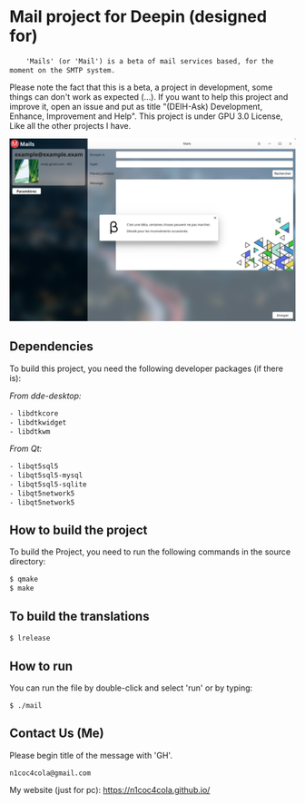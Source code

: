 # Mail project for Deepin (designed for) #

        'Mails' (or 'Mail') is a beta of mail services based, for the moment on the SMTP system.

Please note the fact that this is a beta, a project in development, some things can don't work as expected (...). If you want to help this project and improve it, open an issue and put as title "(DEIH-Ask) Development, Enhance, Improvement and Help". This project is under GPU 3.0 License, Like all the other projects I have.

![alt tag](demo.png)

## Dependencies
To build this project, you need the following developer packages (if there is):

*From dde-desktop:*
```
- libdtkcore
- libdtkwidget
- libdtkwm
```
*From Qt:*
```
- libqt5sql5
- libqt5sql5-mysql
- libqt5sql5-sqlite
- libqt5network5
- libqt5network5
```

## How to build the project
To build the Project, you need to run the following commands in the source directory:

```
$ qmake
$ make
```

## To build the translations
```
$ lrelease
```

## How to run
You can run the file by double-click and select 'run' or by typing:
```
$ ./mail
```

## Contact Us (Me)
Please begin title of the message with 'GH'.
```
n1coc4cola@gmail.com
```
My website (just for pc):
https://n1coc4cola.github.io/